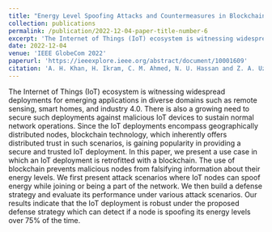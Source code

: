 ```yaml
---
title: "Energy Level Spoofing Attacks and Countermeasures in Blockchain-enabled IoT"
collection: publications
permalink: /publication/2022-12-04-paper-title-number-6
excerpt: 'The Internet of Things (IoT) ecosystem is witnessing widespread deployments for emerging applications in diverse domains such as remote sensing, smart homes, and industry 4.0. There is also a growing need to secure such deployments against malicious IoT devices to sustain normal network operations. Since the IoT deployments encompass geographically distributed nodes, blockchain technology, which inherently offers distributed trust in such scenarios, is gaining popularity in providing a secure and trusted IoT deployment. In this paper, we present a use case in which an IoT deployment is retrofitted with a blockchain. The use of blockchain prevents malicious nodes from falsifying information about their energy levels. We first present attack scenarios where IoT nodes can spoof energy while joining or being a part of the network. We then build a defense strategy and evaluate its performance under various attack scenarios. Our results indicate that the IoT deployment is robust under the proposed defense strategy which can detect if a node is spoofing its energy levels over 75% of the time.'
date: 2022-12-04
venue: 'IEEE GlobeCom 2022'
paperurl: 'https://ieeexplore.ieee.org/abstract/document/10001609'
citation: 'A. H. Khan, H. Ikram, C. M. Ahmed, N. U. Hassan and Z. A. Uzmi, "Energy Level Spoofing Attacks and Countermeasures in Blockchain-enabled IoT," GLOBECOM 2022 - 2022 IEEE Global Communications Conference, Rio de Janeiro, Brazil, 2022, pp. 4322-4327, doi: 10.1109/GLOBECOM48099.2022.10001609.'
---
```

The Internet of Things (IoT) ecosystem is witnessing widespread deployments for emerging applications in diverse domains such as remote sensing, smart homes, and industry 4.0. There is also a growing need to secure such deployments against malicious IoT devices to sustain normal network operations. Since the IoT deployments encompass geographically distributed nodes, blockchain technology, which inherently offers distributed trust in such scenarios, is gaining popularity in providing a secure and trusted IoT deployment. In this paper, we present a use case in which an IoT deployment is retrofitted with a blockchain. The use of blockchain prevents malicious nodes from falsifying information about their energy levels. We first present attack scenarios where IoT nodes can spoof energy while joining or being a part of the network. We then build a defense strategy and evaluate its performance under various attack scenarios. Our results indicate that the IoT deployment is robust under the proposed defense strategy which can detect if a node is spoofing its energy levels over 75% of the time.

